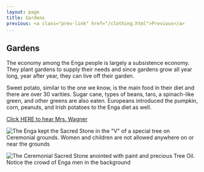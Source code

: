 ```yaml
---
layout: page
title: Gardens
previous: <a class="prev-link" href="/clothing.html">Previous</a>
...
```

## Gardens

The economy among the Enga people is largely a subsistence economy.
They plant gardens to supply their needs and since gardens grow all year
long, year after year, they can live off their garden.

Sweet potato, similar to the one we know, is the main food in their diet
and there are over 30 varities. Sugar cane, types of beans, taro,
a spinach-like green, and other greens are also eaten. Europeans
introduced the pumpkin, corn, peanuts, and Irish potatoes to the Enga
diet as well.

[Click HERE to hear Mrs. Wagner](audio/078-001.mp3)

![The Enga kept the Sacred Stone in the "V" of a special tree on
Ceremonial grounds. Women and children are not allowed
anywhere on or near the grounds](images/079-01.jpg)

![The Ceremonial Sacred Stone anointed with paint and
precious Tree Oil. Notice the crowd of Enga men in
the background](images/079-02.jpg)